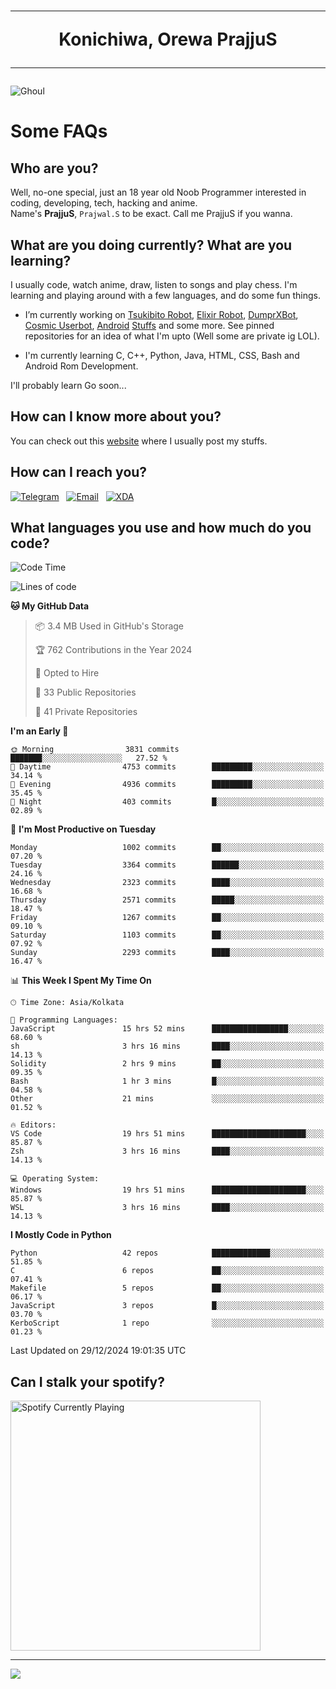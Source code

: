 <h1 align="center"><hr>Konichiwa, Orewa PrajjuS<hr></h1>


<img src="https://telegra.ph/file/6041d22c64479ee5ff802.jpg" alt="Ghoul"/>


<h1>Some FAQs</h1>


<h2>Who are you?</h2>

Well, no-one special, just an 18 year old Noob Programmer interested in coding, developing, tech, hacking and anime.
<br>
Name's <b>PrajjuS</b>, <code>Prajwal.S</code> to be exact. Call me PrajjuS if you wanna.


<h2>What are you doing currently? What are you learning?</h2>

I usually code, watch anime, draw, listen to songs and play chess. I'm learning and playing around with a few languages, and do some fun things.

- I’m currently working on <a href="Https://t.me/PrajjuSAssistantBot">Tsukibito Robot</a>, <a href="https://t.me/projectelixir_bot">Elixir Robot</a>, <a href="https://t.me/DumprXBot">DumprXBot</a>, <a href="https://github.com/SkyLab-Devs/CosmicUserbot">Cosmic Userbot</a>, <a href="https://github.com/Noob-OS">Android</a> <a href="https://github.com/PrajjuS/device_xiaomi_vince">Stuffs</a> and some more. See pinned repositories for an idea of what I'm upto (Well some are private ig LOL).

- I'm currently learning C, C++, Python, Java, HTML, CSS, Bash and Android Rom Development.

I'll probably learn Go soon...


<h2>How can I know more about you?</h2>

You can check out this <a href="https://prajjus.website">website</a> where I usually post my stuffs.


<h2>How can I reach you?</h2>

<a href="https://t.me/PrajjuS"><img src="https://img.shields.io/badge/PrajjuS-2CA5E0?style=flat-square&logo=telegram&logoColor=white" alt="Telegram"/></a>&nbsp;&nbsp;&nbsp;<a href="theprajjus@gmail.com"><img src="https://img.shields.io/badge/theprajjus@gmail.com-D14836?style=flat-square&logo=gmail&logoColor=white" alt="Email"/></a>&nbsp;&nbsp;&nbsp;<a href="https://forum.xda-developers.com/m/prajjus.10388799/"><img src="https://img.shields.io/badge/PrajjuS-F59714?style=flat-square&logo=xda-developers&logoColor=white" alt="XDA"/></a>


<h2>What languages you use and how much do you code?</h2>

<!--START_SECTION:waka-->
![Code Time](http://img.shields.io/badge/Code%20Time-903%20hrs%2032%20mins-blue)

![Lines of code](https://img.shields.io/badge/From%20Hello%20World%20I%27ve%20Written-1.1%20million%20lines%20of%20code-blue)

**🐱 My GitHub Data** 

> 📦 3.4 MB Used in GitHub's Storage 
 > 
> 🏆 762 Contributions in the Year 2024
 > 
> 💼 Opted to Hire
 > 
> 📜 33 Public Repositories 
 > 
> 🔑 41 Private Repositories 
 > 
**I'm an Early 🐤** 

```text
🌞 Morning                3831 commits        ███████░░░░░░░░░░░░░░░░░░   27.52 % 
🌆 Daytime                4753 commits        █████████░░░░░░░░░░░░░░░░   34.14 % 
🌃 Evening                4936 commits        █████████░░░░░░░░░░░░░░░░   35.45 % 
🌙 Night                  403 commits         █░░░░░░░░░░░░░░░░░░░░░░░░   02.89 % 
```
📅 **I'm Most Productive on Tuesday** 

```text
Monday                   1002 commits        ██░░░░░░░░░░░░░░░░░░░░░░░   07.20 % 
Tuesday                  3364 commits        ██████░░░░░░░░░░░░░░░░░░░   24.16 % 
Wednesday                2323 commits        ████░░░░░░░░░░░░░░░░░░░░░   16.68 % 
Thursday                 2571 commits        █████░░░░░░░░░░░░░░░░░░░░   18.47 % 
Friday                   1267 commits        ██░░░░░░░░░░░░░░░░░░░░░░░   09.10 % 
Saturday                 1103 commits        ██░░░░░░░░░░░░░░░░░░░░░░░   07.92 % 
Sunday                   2293 commits        ████░░░░░░░░░░░░░░░░░░░░░   16.47 % 
```


📊 **This Week I Spent My Time On** 

```text
🕑︎ Time Zone: Asia/Kolkata

💬 Programming Languages: 
JavaScript               15 hrs 52 mins      █████████████████░░░░░░░░   68.60 % 
sh                       3 hrs 16 mins       ████░░░░░░░░░░░░░░░░░░░░░   14.13 % 
Solidity                 2 hrs 9 mins        ██░░░░░░░░░░░░░░░░░░░░░░░   09.35 % 
Bash                     1 hr 3 mins         █░░░░░░░░░░░░░░░░░░░░░░░░   04.58 % 
Other                    21 mins             ░░░░░░░░░░░░░░░░░░░░░░░░░   01.52 % 

🔥 Editors: 
VS Code                  19 hrs 51 mins      █████████████████████░░░░   85.87 % 
Zsh                      3 hrs 16 mins       ████░░░░░░░░░░░░░░░░░░░░░   14.13 % 

💻 Operating System: 
Windows                  19 hrs 51 mins      █████████████████████░░░░   85.87 % 
WSL                      3 hrs 16 mins       ████░░░░░░░░░░░░░░░░░░░░░   14.13 % 
```

**I Mostly Code in Python** 

```text
Python                   42 repos            █████████████░░░░░░░░░░░░   51.85 % 
C                        6 repos             ██░░░░░░░░░░░░░░░░░░░░░░░   07.41 % 
Makefile                 5 repos             ██░░░░░░░░░░░░░░░░░░░░░░░   06.17 % 
JavaScript               3 repos             █░░░░░░░░░░░░░░░░░░░░░░░░   03.70 % 
KerboScript              1 repo              ░░░░░░░░░░░░░░░░░░░░░░░░░   01.23 % 
```




 Last Updated on 29/12/2024 19:01:35 UTC
<!--END_SECTION:waka-->


<h2>Can I stalk your spotify?</h2>

<a href="https://open.spotify.com/user/cotgk31v4nhw20gs5adb29jq5"><img src="https://spotify-readme-prajjus.vercel.app/api?theme=dark&rainbow=true" alt="Spotify Currently Playing" width="400px"/></a>


<hr>


<img src="https://komarev.com/ghpvc/?username=prajjus&label=Profile%20Views&color=000000&style=flat">
